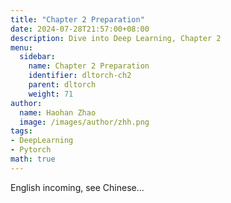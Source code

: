 ```yaml
---
title: "Chapter 2 Preparation"
date: 2024-07-28T21:57:00+08:00
description: Dive into Deep Learning, Chapter 2
menu:
  sidebar:
    name: Chapter 2 Preparation
    identifier: dltorch-ch2
    parent: dltorch
    weight: 71
author:
  name: Haohan Zhao
  image: /images/author/zhh.png
tags:
- DeepLearning
- Pytorch
math: true
---
```


English incoming, see Chinese...